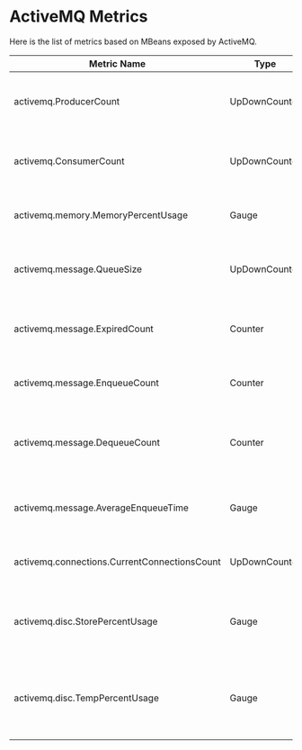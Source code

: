 # ActiveMQ Metrics

Here is the list of metrics based on MBeans exposed by ActiveMQ.

| Metric Name                                  | Type          | Attributes          | Description                                                           |
|----------------------------------------------|---------------|---------------------|-----------------------------------------------------------------------|
| activemq.ProducerCount                       | UpDownCounter | destination, broker | The number of producers attached to this destination                  |
| activemq.ConsumerCount                       | UpDownCounter | destination, broker | The number of consumers subscribed to this destination                |
| activemq.memory.MemoryPercentUsage           | Gauge         | destination, broker | The percentage of configured memory used                              |
| activemq.message.QueueSize                   | UpDownCounter | destination, broker | The current number of messages waiting to be consumed                 |
| activemq.message.ExpiredCount                | Counter       | destination, broker | The number of messages not delivered because they expired             |
| activemq.message.EnqueueCount                | Counter       | destination, broker | The number of messages sent to this destination                       |
| activemq.message.DequeueCount                | Counter       | destination, broker | The number of messages acknowledged and removed from this destination |
| activemq.message.AverageEnqueueTime          | Gauge         | destination, broker | The average time a message was held on this destination               |
| activemq.connections.CurrentConnectionsCount | UpDownCounter |                     | The total number of current connections                               |
| activemq.disc.StorePercentUsage              | Gauge         |                     | The percentage of configured disk used for persistent messages        |
| activemq.disc.TempPercentUsage               | Gauge         |                     | The percentage of configured disk used for non-persistent messages    |
